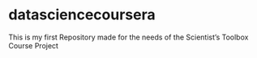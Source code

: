 datasciencecoursera
===================

This is my first Repository made for the needs of the Scientist’s Toolbox Course Project
